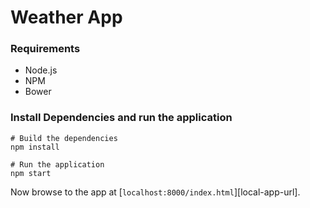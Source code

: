 # Weather App

### Requirements

* Node.js
* NPM
* Bower

### Install Dependencies and run the application

```
# Build the dependencies
npm install

# Run the application
npm start
```

Now browse to the app at [`localhost:8000/index.html`][local-app-url].
